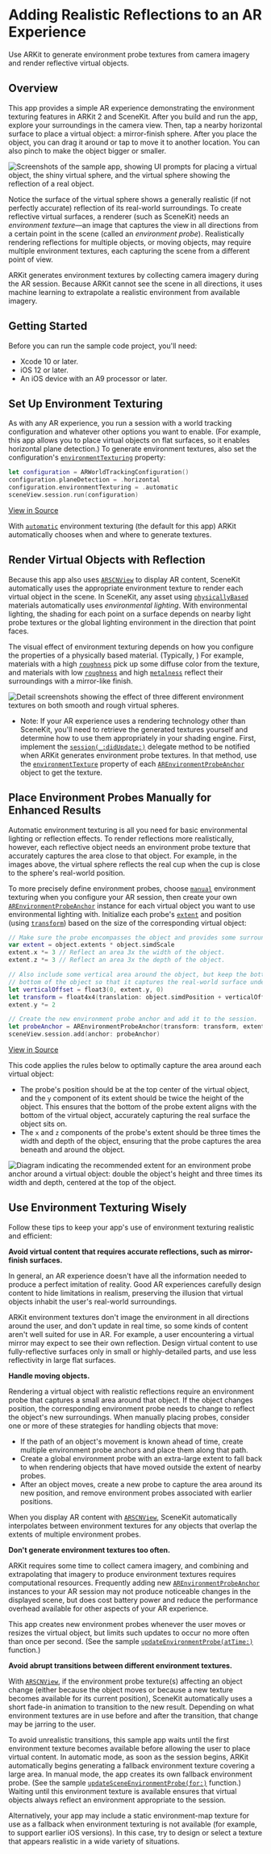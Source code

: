 # Adding Realistic Reflections to an AR Experience

Use ARKit to generate environment probe textures from camera imagery and render reflective virtual objects.

## Overview

This app provides a simple AR experience demonstrating the environment texturing features in ARKit 2 and SceneKit. After you build and run the app, explore your surroundings in the camera view. Then, tap a nearby horizontal surface to place a virtual object: a mirror-finish sphere. After you place the object, you can drag it around or tap to move it to another location. You can also pinch to make the object bigger or smaller. 

![Screenshots of the sample app, showing UI prompts for placing a virtual object, the shiny virtual sphere, and the virtual sphere showing the reflection of a real object.](Documentation/Screenshots.png)

Notice the surface of the virtual sphere shows a generally realistic (if not perfectly accurate) reflection of its real-world surroundings. To create reflective virtual surfaces, a renderer (such as SceneKit) needs an  *environment texture*—an image that captures the view in all directions from a certain point in the scene (called an *environment probe*). Realistically rendering reflections for multiple objects, or moving objects, may require multiple environment textures, each capturing the scene from a different point of view. 

ARKit generates environment textures by collecting camera imagery during the AR session. Because ARKit cannot see the scene in all directions, it uses machine learning to extrapolate a realistic environment from available imagery.

## Getting Started

Before you can run the sample code project, you'll need:

- Xcode 10 or later.
- iOS 12 or later.
- An iOS device with an A9 processor or later.

## Set Up Environment Texturing

As with any AR experience, you run a session with a world tracking configuration and whatever other options you want to enable. (For example, this app allows you to place virtual objects on flat surfaces, so it enables horizontal plane detection.) To generate environment textures, also set the configuration's [`environmentTexturing`][10] property:

``` swift
let configuration = ARWorldTrackingConfiguration()
configuration.planeDetection = .horizontal
configuration.environmentTexturing = .automatic
sceneView.session.run(configuration)
```
[View in Source](x-source-tag://RunARSession)

With [`automatic`][11] environment texturing (the default for this app) ARKit automatically chooses when and where to generate textures.

[10]:https://developer.apple.com/documentation/arkit/arworldtrackingconfiguration/2977509-environmenttexturing
[11]:https://developer.apple.com/documentation/arkit/arworldtrackingconfiguration/environmenttexturing/automatic

## Render Virtual Objects with Reflection

Because this app also uses [`ARSCNView`][20] to display AR content, SceneKit automatically uses the appropriate environment texture to render each virtual object in the scene. In SceneKit, any asset using [`physicallyBased`][21] materials automatically uses *environmental lighting*. With environmental lighting, the shading for each point on a surface depends on nearby light probe textures or the global lighting environment in the direction that point faces. 

The visual effect of environment texturing depends on how you configure the properties of a physically based material. (Typically, ) For example, materials with a high [`roughness`][22] pick up some diffuse color from the texture, and materials with low [`roughness`][22] and high [`metalness`][23] reflect their surroundings with a mirror-like finish.

![Detail screenshots showing the effect of three different environment textures on both smooth and rough virtual spheres.](Documentation/Roughness.png)

- Note: If your AR experience uses a rendering technology other than SceneKit, you'll need to retrieve the generated textures yourself and determine how to use them appropriately in your shading engine. First, 
implement the [`session(_:didUpdate:)`][24] delegate method to be notified when ARKit generates environment probe textures. In that method, use the [`environmentTexture`][25] property of each [`AREnvironmentProbeAnchor`][26] object to get the texture.

[20]:https://developer.apple.com/documentation/arkit/arscnview
[21]:https://developer.apple.com/documentation/scenekit/scnmaterial/lightingmodel/1640553-physicallybased
[22]:https://developer.apple.com/documentation/scenekit/scnmaterial/1640555-roughness
[23]:https://developer.apple.com/documentation/scenekit/scnmaterial/1640554-metalness
[24]:https://developer.apple.com/documentation/arkit/arsessiondelegate/2865624-session
[25]:https://developer.apple.com/documentation/arkit/arenvironmentprobeanchor/2977511-environmenttexture
[26]:https://developer.apple.com/documentation/arkit/arenvironmentprobeanchor

## Place Environment Probes Manually for Enhanced Results

Automatic environment texturing is all you need for basic environmental lighting or reflection effects. To render reflections more realistically, however, each reflective object needs an environment probe texture that accurately captures the area close to that object. For example, in the images above, the virtual sphere reflects the real cup when the cup is close to the sphere's real-world position.

To more precisely define environment probes, choose [`manual`][30] environment texturing when you configure your AR session, then create your own [`AREnvironmentProbeAnchor`][26] instance for each virtual object you want to use environmental lighting with. Initialize each probe's [`extent`][31] and position (using [`transform`][32]) based on the size of the corresponding virtual object:

``` swift
// Make sure the probe encompasses the object and provides some surrounding area to appear in reflections.
var extent = object.extents * object.simdScale
extent.x *= 3 // Reflect an area 3x the width of the object.
extent.z *= 3 // Reflect an area 3x the depth of the object.

// Also include some vertical area around the object, but keep the bottom of the probe at the
// bottom of the object so that it captures the real-world surface underneath.
let verticalOffset = float3(0, extent.y, 0)
let transform = float4x4(translation: object.simdPosition + verticalOffset)
extent.y *= 2

// Create the new environment probe anchor and add it to the session.
let probeAnchor = AREnvironmentProbeAnchor(transform: transform, extent: extent)
sceneView.session.add(anchor: probeAnchor)
```
[View in Source](x-source-tag://ManualProbePlacement)

This code applies the rules below to optimally capture the area around each virtual object:

- The probe's position should be at the top center of the virtual object, and the `y` component of its extent should be twice the height of the object. This ensures that the bottom of the probe extent aligns with the bottom of the virtual object, accurately capturing the real surface the object sits on.
- The `x` and `z` components of the probe's extent should be three times the width and depth of the object, ensuring that the probe captures the area beneath and around the object.

![Diagram indicating the recommended extent for an environment probe anchor around a virtual object: double the object's height and three times its width and depth, centered at the top of the object.](Documentation/ProbeExtent.png)

[30]:https://developer.apple.com/documentation/arkit/arworldtrackingconfiguration/environmenttexturing/manual
[31]:https://developer.apple.com/documentation/arkit/arenvironmentprobeanchor/2977512-extent
[32]:https://developer.apple.com/documentation/arkit/aranchor/2867981-transform

## Use Environment Texturing Wisely

Follow these tips to keep your app's use of environment texturing realistic and efficient:

**Avoid virtual content that requires accurate reflections, such as mirror-finish surfaces.**

In general, an AR experience doesn't have all the information needed to produce a perfect imitation of reality. Good AR experiences carefully design content to hide limitations in realism, preserving the illusion that virtual objects inhabit the user's real-world surroundings.

ARKit environment textures don't image the environment in all directions around the user, and don't update in real time, so some kinds of content aren't well suited for use in AR. For example, a user encountering a virtual mirror may expect to see their own reflection. Design virtual content to use fully-reflective surfaces only in small or highly-detailed parts, and use less reflectivity in large flat surfaces.
 
**Handle moving objects.**

Rendering a virtual object with realistic reflections require an environment probe that captures a small area around that object. If the object changes position, the corresponding environment probe needs to change to reflect the object's new surroundings. When manually placing probes, consider one or more of these strategies for handling objects that move:

- If the path of an object's movement is known ahead of time, create multiple environment probe anchors and place them along that path. 
- Create a global environment probe with an extra-large extent to fall back to when rendering objects that have moved outside the extent of nearby probes. 
- After an object moves, create a new probe to capture the area around its new position, and remove environment probes associated with earlier positions.

When you display AR content with [`ARSCNView`][20], SceneKit automatically interpolates between environment textures for any objects that overlap the extents of multiple environment probes.

**Don't generate environment textures too often.**

ARKit requires some time to collect camera imagery, and combining and extrapolating that imagery to produce environment textures requires computational resources. Frequently adding new [`AREnvironmentProbeAnchor`][26] instances to your AR session may not produce noticeable changes in the displayed scene, but does cost battery power and reduce the performance overhead available for other aspects of your AR experience.

This app creates new environment probes whenever the user moves or resizes the virtual object, but limits such updates to occur no more often than once per second. (See the sample [`updateEnvironmentProbe(atTime:)`](x-source-tag://ManualProbePlacement) function.)

**Avoid abrupt transitions between different environment textures.**

With [`ARSCNView`][20], if the environment probe texture(s) affecting an object change (either because the object moves or because a new texture becomes available for its current position), SceneKit automatically uses a short fade-in animation to transition to the new result. Depending on what environment textures are in use before and after the transition, that change may be jarring to the user.

To avoid unrealistic transitions, this sample app waits until the first environment texture becomes available before allowing the user to place virtual content. In automatic mode, as soon as the session begins, ARKit automatically begins generating a fallback environment texture covering a large area. In manual mode, the app creates its own fallback environment probe. (See the sample [`updateSceneEnvironmentProbe(for:)`](x-source-tag://FallbackEnvironmentProbe) function.) Waiting until this environment texture is available ensures that virtual objects always reflect an environment appropriate to the session.

Alternatively, your app may include a static environment-map texture for use as a fallback when environment texturing is not available (for example, to support earlier iOS versions). In this case, try to design or select a texture that appears realistic in a wide variety of situations.